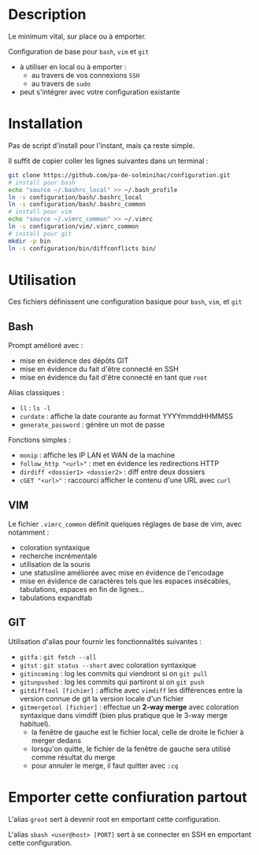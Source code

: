 # Description

Le minimum vital, sur place ou à emporter.

Configuration de base pour `bash`, `vim` et `git`
- à utiliser en local ou à emporter :
  - au travers de vos connexions `SSH`
  - au travers de `sudo`
- peut s'intégrer avec votre configuration existante

# Installation

Pas de script d'install pour l'instant, mais ça reste simple.

Il suffit de copier coller les lignes suivantes dans un terminal :

```bash
git clone https://github.com/pa-de-solminihac/configuration.git
# install pour bash
echo "source ~/.bashrc_local" >> ~/.bash_profile
ln -s configuration/bash/.bashrc_local
ln -s configuration/bash/.bashrc_common
# install pour vim
echo "source ~/.vimrc_common" >> ~/.vimrc
ln -s configuration/vim/.vimrc_common
# install pour git
mkdir -p bin
ln -s configuration/bin/diffconflicts bin/
```

# Utilisation

Ces fichiers définissent une configuration basique pour `bash`, `vim`, et `git`

## Bash

Prompt amélioré avec :
- mise en évidence des dépôts GIT
- mise en évidence du fait d'être connecté en SSH
- mise en évidence du fait d'être connecté en tant que `root`

Alias classiques :
- `ll` : `ls -l`
- `curdate` : affiche la date courante au format YYYYmmddHHMMSS
- `generate_password` : génère un mot de passe

Fonctions simples :
- `monip` : affiche les IP LAN et WAN de la machine
- `follow_http "<url>"` : met en évidence les redirections HTTP
- `dirdiff <dossier1> <dossier2>` : diff entre deux dossiers
- `cGET "<url>"` : raccourci afficher le contenu d'une URL avec `curl`

## VIM

Le fichier `.vimrc_common` définit quelques réglages de base de vim, avec notamment :
- coloration syntaxique
- recherche incrémentale
- utilisation de la souris
- une statusline améliorée avec mise en évidence de l'encodage
- mise en évidence de caractères tels que les espaces insécables, tabulations, espaces en fin de lignes...
- tabulations expandtab

## GIT

Utilisation d'alias pour fournir les fonctionnalités suivantes :
- `gitfa` : `git fetch --all`
- `gitst` : `git status --short` avec coloration syntaxique
- `gitincoming` : log les commits qui viendront si on `git pull`
- `gitunpushed` : log les commits qui partiront si on `git push`
- `gitdifftool [fichier]` : affiche avec `vimdiff` les différences entre la version connue de git la version locale d'un fichier
- `gitmergetool [fichier]` : effectue un **2-way merge** avec coloration syntaxique dans vimdiff (bien plus pratique que le 3-way merge habituel).
  - la fenêtre de gauche est le fichier local, celle de droite le fichier à merger dedans
  - lorsqu'on quitte, le fichier de la fenêtre de gauche sera utilisé comme résultat du merge
  - pour annuler le merge, il faut quitter avec `:cq`

# Emporter cette confiuration partout

L'alias `groot` sert à devenir root en emportant cette configuration.

L'alias `sbash <user@host> [PORT]` sert à se connecter en SSH en emportant cette configuration.
